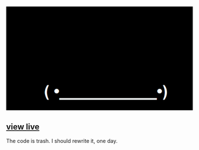 ![](pics/boy.gif)

## [view live](https://akhercha.github.io/dancing-boi)

The code is trash. I should rewrite it, one day.
